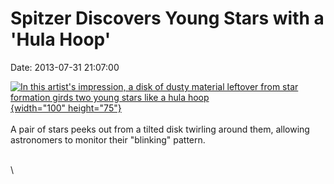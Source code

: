 Spitzer Discovers Young Stars with a \'Hula Hoop\'
==================================================

Date: 2013-07-31 21:07:00

[![In this artist\'s impression, a disk of dusty material leftover from
star formation girds two young stars like a hula
hoop](http://www.jpl.nasa.gov/images/spitzer/20130731/pia17252-th.jpg){width="100"
height="75"}](http://www.jpl.nasa.gov/news/news.php?release=2013-236&rn=news.xml&rst=3866)\
\
A pair of stars peeks out from a tilted disk twirling around them,
allowing astronomers to monitor their \"blinking\" pattern.

\
\
